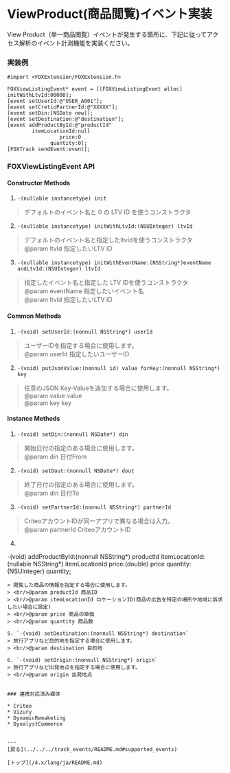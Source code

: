 # ViewProduct(商品閲覧)イベント実装

View Product（単一商品閲覧）イベントが発生する箇所に、下記に従ってアクセス解析のイベント計測機能を実装ください。

### 実装例

```objc
#import <FOXExtension/FOXExtension.h>

FOXViewListingEvent* event = [[FOXViewListingEvent alloc] initWithLtvId:00000];
[event setUserId:@"USER_A001"];
[event setCretioPartnerId:@"XXXXX"];
[event setDin:[NSDate new]];
[event setDestination:@"destination"];
[event addProductById:@"productId"
        itemLocationId:null
                 price:0
              quantity:0];
[FOXTrack sendEvent:event];
```


### FOXViewListingEvent API

#### Constructor Methods
1. `-(nullable instancetype) init`
> デフォルトのイベント名と 0 の LTV ID を使うコンストラクタ

2. `-(nullable instancetype) initWithLtvId:(NSUInteger) ltvId`
> デフォルトのイベント名と指定したltvIdを使うコンストラクタ
> <br/>@param ltvId 指定したいLTV ID

3. `-(nullable instancetype) initWithEventName:(NSString*)eventName andLtvId:(NSUInteger) ltvId`
> 指定したイベント名と指定した LTV IDを使うコンストラクタ
> <br/>@param eventName 指定したいイベント名
> <br/>@param ltvId 指定したいLTV ID

#### Common Methods
1. `-(void) setUserId:(nonnull NSString*) userId`
> ユーザーIDを指定する場合に使用します。
> <br/>@param userId 指定したいユーザーID

2. `-(void) putJsonValue:(nonnull id) value forKey:(nonnull NSString*) key`
> 任意のJSON Key-Valueを追加する場合に使用します。
> <br/>@param value value
> <br/>@param key key


#### Instance Methods
1. `-(void) setDin:(nonnull NSDate*) din`
> 開始日付の指定のある場合に使用します。
> <br/>@param din 日付From

2. `-(void) setDout:(nonnull NSDate*) dout`
> 終了日付の指定のある場合に使用します。
> <br/>@param din 日付To

3. `-(void) setPartnerId:(nonnull NSString*) partnerId`
> CriteoアカウントIDが同一アプリで異なる場合は入力。
> <br/>@param partnerId CriteoアカウントID

4. ```
-(void) addProductById:(nonnull NSString*) productId
        itemLocationId:(nullable NSString*) itemLocationId
                 price:(double) price
              quantity:(NSUInteger) quantity;
```
> 閲覧した商品の情報を指定する場合に使用します。
> <br/>@param productId 商品ID
> <br/>@param itemLocationId ロケーションID(商品の広告を特定の場所や地域に訴求したい場合に設定)
> <br/>@param price 商品の単価
> <br/>@param quantity 商品数

5. `-(void) setDestination:(nonnull NSString*) destination`
> 旅行アプリなど目的地を指定する場合に使用します。
> <br/>@param destination 目的地

6. `-(void) setOrigin:(nonnull NSString*) origin`
> 旅行アプリなど出発地点を指定する場合に使用します。
> <br/>@param origin 出発地点


### 連携対応済み媒体

* Criteo
* Vizury
* DynamicRemaketing
* DynalystCommerce


---
[戻る](../../../track_events/README.md#supported_events)

[トップ](/4.x/lang/ja/README.md)
